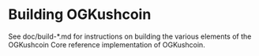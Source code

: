 Building OGKushcoin
================

See doc/build-*.md for instructions on building the various
elements of the OGKushcoin Core reference implementation of OGKushcoin.
